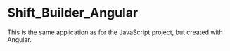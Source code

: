# Shift_Builder_Angular
 
This is the same application as for the JavaScript project, but created with Angular.
